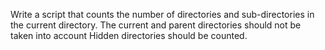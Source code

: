 Write a script that counts the number of directories and sub-directories in the current directory.
The current and parent directories should not be taken into account
Hidden directories should be counted.
